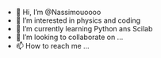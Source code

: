 - 👋 Hi, I’m @Nassimouoooo
- 👀 I’m interested in physics and coding 
- 🌱 I’m currently learning Python ans Scilab
- 💞️ I’m looking to collaborate on ...
- 📫 How to reach me ...

<!---
Nassimouoooo/Nassimouoooo is a ✨ special ✨ repository because its `README.md` (this file) appears on your GitHub profile.
You can click the Preview link to take a look at your changes.
--->
